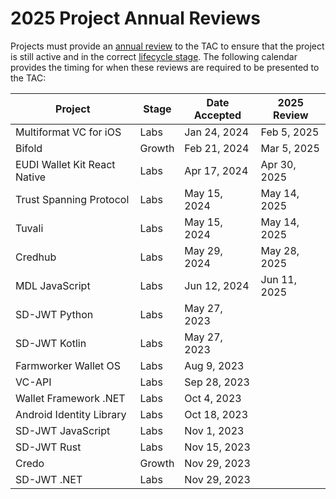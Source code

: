 # 2025 Project Annual Reviews

Projects must provide an [annual review](../../../governance/project-annual-review-process.md) to the TAC to ensure that the project is still active and in the correct [lifecycle stage](../../../governance/project-lifecycle.md#stages). The following calendar provides the timing for when these reviews are required to be presented to the TAC:

| Project                       | Stage  | Date Accepted | 2025 Review  |
| ----------------------------- | ------ | ------------- | ------------ |
| Multiformat VC for iOS        | Labs   | Jan 24, 2024  | Feb  5, 2025 |
| Bifold                        | Growth | Feb 21, 2024  | Mar  5, 2025 |
| EUDI Wallet Kit React Native  | Labs   | Apr 17, 2024  | Apr 30, 2025 |
| Trust Spanning Protocol       | Labs   | May 15, 2024  | May 14, 2025 |
| Tuvali                        | Labs   | May 15, 2024  | May 14, 2025 |
| Credhub                       | Labs   | May 29, 2024  | May 28, 2025 |
| MDL JavaScript                | Labs   | Jun 12, 2024  | Jun 11, 2025 |
| SD-JWT Python                 | Labs   | May 27, 2023  |              |
| SD-JWT Kotlin                 | Labs   | May 27, 2023  |              |
| Farmworker Wallet OS          | Labs   | Aug  9, 2023  |              |
| VC-API                        | Labs   | Sep 28, 2023  |              |
| Wallet Framework .NET         | Labs   | Oct  4, 2023  |              |
| Android Identity Library      | Labs   | Oct 18, 2023  |              |
| SD-JWT JavaScript             | Labs   | Nov  1, 2023  |              |
| SD-JWT Rust                   | Labs   | Nov 15, 2023  |              |
| Credo                         | Growth | Nov 29, 2023  |              |
| SD-JWT .NET                   | Labs   | Nov 29, 2023  |              |

